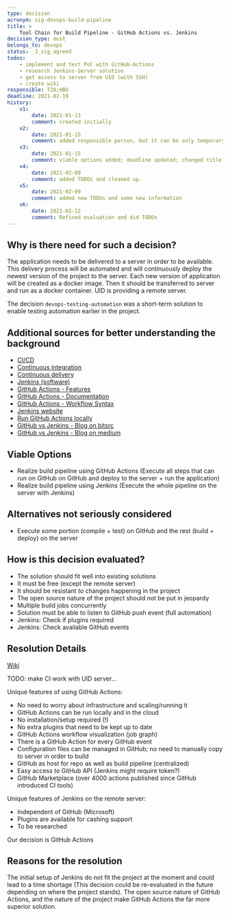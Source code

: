 ```yaml
---
type: decision
acronym: sig-devops-build-pipeline
title: >
    Tool Chain for Build Pipeline - GitHub Actions vs. Jenkins
decision_type: must
belongs_to: devops
status: _3_sig_agreed
todos:
    - implement and test PoC with GitHub-Actions
    - research Jenkins-Server solution
    - get access to server from UID (with SSH)
    - create wiki
responsible: TZA;HBU
deadline: 2021-02-19
history:
    v1:
        date: 2021-01-13
        comment: created initially
    v2:
        date: 2021-01-15
        comment: added responsible person, but it can be only temporary; First explanation of "Why is there need for such a decision?"
    v3:
        date: 2021-01-15
        comment: viable options added; deadline updated; changed title
    v4:
        date: 2021-02-09
        comment: added TODOs and cleaned up.
    v5:
        date: 2021-02-09
        comment: added new TODOs and some new information
    v6:
        date: 2021-02-12
        comment: Refined evaluation and did TODOs
---
```


## Why is there need for such a decision?

The application needs to be delivered to a server in order to be available.
This delivery process will be automated and will continuously deploy the newest version of the project to the server.
Each new version of application will be created as a docker image.
Then it should be transferred to server and run as a docker container. 
UID is providing a remote server.

The decision `devops-testing-automation` was a short-term solution to enable testing automation earlier in the project.

## Additional sources for better understanding the background

- [CI/CD](https://en.wikipedia.org/wiki/CI/CD)
- [Continuous integration](https://en.wikipedia.org/wiki/Continuous_integration)
- [Continuous delivery](https://en.wikipedia.org/wiki/Continuous_delivery)
- [Jenkins (software)](https://en.wikipedia.org/wiki/Jenkins_(software))
- [GitHub Actions - Features](https://github.com/features/actions)
- [GitHub Actions - Documentation](https://docs.github.com/en/actions)
- [GitHub Actions - Workflow Syntax](https://docs.github.com/en/actions/reference/workflow-syntax-for-github-actions)
- [Jenkins website](https://www.jenkins.io/)
- [Run GitHub Actions locally](https://github.com/nektos/act)
- [GitHub vs Jenkins - Blog on bitsrc](https://blog.bitsrc.io/github-actions-or-jenkins-making-the-right-choice-for-you-9ac774684c8)
- [GitHub vs Jenkins - Blog on medium](https://medium.com/swlh/will-github-actions-kill-off-jenkins-f85e614bb8d3)

## Viable Options

- Realize build pipeline using GitHub Actions (Execute all steps that can run on GitHub on GitHub and deploy to the server + run the application)
- Realize build pipeline using Jenkins (Execute the whole pipeline on the server with Jenkins)

## Alternatives not seriously considered

- Execute some portion (compile + test) on GitHub and the rest (build + deploy) on the server

## How is this decision evaluated?

- The solution should fit well into existing solutions
- It must be free (except the remote server)
- It should be resistant to changes happening in the project
- The open source nature of the project should not be put in jeopardy
- Multiple build jobs concurrently
- Solution must be able to listen to GitHub push event (full automation)
- Jenkins: Check if plugins required
- Jenkins: Check available GitHub events

## Resolution Details

[Wiki](https://github.com/EVATool/evatool-backend/wiki/DevOps-Delivery)

TODO: make CI work with UID server...

Unique features of using GitHub Actions:
- No need to worry about infrastructure and scaling/running it
- GitHub Actions can be run locally and in the cloud
- No installation/setup required (!)
- No extra plugins that need to be kept up to date
- GitHub Actions workflow visualization (job graph)
- There is a GitHub Action for every GitHub event
- Configuration files can be managed in GitHub; no need to manually copy to server in order to build
- GitHub as host for repo as well as build pipeline (centralized)
- Easy access to GitHub API (Jenkins might require token?)
- GitHub Marketplace (over 4000 actions published since GitHub introduced CI tools)

Unique features of Jenkins on the remote server:
- Independent of GitHub (Microsoft)
- Plugins are available for cashing support
- To be researched

Our decision is GitHub Actions

## Reasons for the resolution

The initial setup of Jenkins do not fit the project at the moment and could lead to a time shortage
(This decision could be re-evaluated in the future depending on where the project stands).
The open source nature of GitHub Actions, and the nature of the project make GitHub Actions the far more superior solution.
